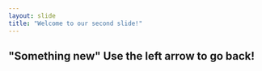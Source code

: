 ```yaml
---
layout: slide
title: "Welcome to our second slide!"
---
```

"Something new"
Use the left arrow to go back!
---
